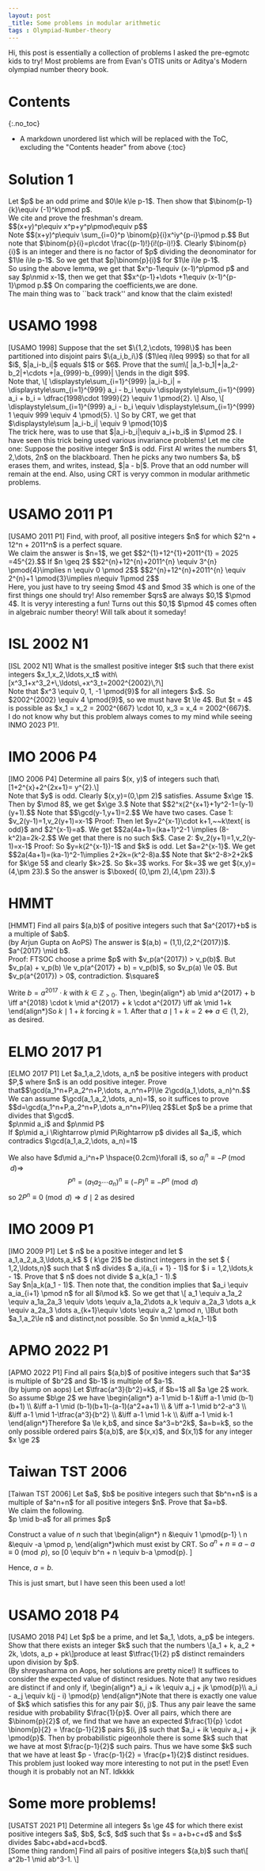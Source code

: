 ```yaml
---
layout: post
_title: Some problems in modular arithmetic
tags : Olympiad-Number-theory
---
```

Hi, this post is essentially a collection of problems I asked the pre-egmotc kids to try! Most problems are from Evan's OTIS units or Aditya's Modern olympiad number theory book.


# Contents
{:.no_toc}

* A markdown unordered list which will be replaced with the ToC, excluding the "Contents header" from above
{:toc}



# Solution 1

<div class="problem">
 Let $p$ be an odd prime and $0\le k\le p-1$. Then show that $\binom{p-1}{k}\equiv (-1)^k\pmod p$.
</div>
<div class="proof">
We cite and prove the freshman's dream. 
<div class="claim">
 $$(x+y)^p\equiv x^p+y^p\pmod\equiv p$$ 
</div>
<div class="proof">
Note $$(x+y)^p\equiv \sum_{i=0}^p \binom{p}{i}x^iy^{p-i}\pmod p.$$ But note that $\binom{p}{i}=p\cdot \frac{(p-1)!}{i!(p-i)!}$. Clearly $\binom{p}{i}$ is an integer and there is no factor of $p$ dividing the deonominator for $1\le i\le p-1$. So we  get that $p|\binom{p}{i}$ for $1\le i\le p-1$.
</div>
So using the above lemma, we get that $x^p-1\equiv (x-1)^p\pmod p$ and say $p\nmid x-1$, then we get that $$x^{p-1}+\dots +1\equiv (x-1)^{p-1}\pmod p.$$
On comparing the coefficients,we are done.
</div>
<div class="remark">
 The main thing was to ``back track'' and know that the claim existed!
</div>


# USAMO 1998

<div class="problem">[USAMO 1998]
 Suppose that the set $\{1,2,\cdots, 1998\}$ has been partitioned into disjoint pairs $\{a_i,b_i\}$ ($1\leq i\leq 999$) so that for all $i$, $|a_i-b_i|$ equals $1$ or $6$. Prove that the sum\[ |a_1-b_1|+|a_2-b_2|+\cdots +|a_{999}-b_{999}|  \]ends in the digit $9$.
</div>
<div class="proof">
 Note that,
\[ \displaystyle\sum_{i=1}^{999} |a_i-b_i| = \displaystyle\sum_{i=1}^{999}  a_i - b_i \equiv \displaystyle\sum_{i=1}^{999}  a_i + b_i = \dfrac{1998\cdot 1999}{2} \equiv 1 \pmod{2}. \]
Also,
\[ \displaystyle\sum_{i=1}^{999}  a_i - b_i \equiv \displaystyle\sum_{i=1}^{999}  1 \equiv 999 \equiv 4 \pmod{5}. \]
So by CRT, we get that $\displaystyle\sum |a_i-b_i| \equiv 9 \pmod{10}$
</div>
<div class="remark">
 The trick here, was to use that $|a_i-b_i|\equiv a_i+b_i$ in $\pmod 2$. I have seen this trick being used various invariance problems! Let me cite one: Suppose the positive integer $n$ is odd. First Al writes the numbers $1, 2,\dots, 2n$ on the blackboard. Then he picks any two numbers $a, b$ erases them, and writes, instead, $|a - b|$. Prove that an odd number will remain at the end.  
 Also, using CRT is veryy common in modular arithmetic problems.
</div>


# USAMO 2011 P1

<div class="problem">[USAMO 2011 P1]
 Find, with proof, all positive integers $n$ for which $2^n + 12^n + 2011^n$ is a perfect square.
</div>
<div class="proof">
 We claim the answer is $n=1$, we get $$2^{1}+12^{1}+2011^{1} = 2025 =45^{2}.$$
If $n \geq 2$
$$2^{n}+12^{n}+2011^{n} \equiv 3^{n} \pmod{4}\implies n \equiv 0 \pmod 2$$ 
$$2^{n}+12^{n}+2011^{n} \equiv 2^{n}+1 \pmod{3}\implies n\equiv 1\pmod 2$$

</div>
<div class="remark">
 Here, you just have to try seeing $mod 4$ and $mod 3$ which is one of the first things one should try! Also remember $qrs$ are always $0,1$ $\pmod 4$. It is veryy interesting a fun! Turns out this $0,1$ $\pmod 4$ comes often in algebraic number theory! Will talk about it someday!
</div>


# ISL 2002 N1

<div class="problem">[ISL 2002 N1]
What is the smallest positive integer $t$ such that there exist integers $x_1,x_2,\ldots,x_t$ with\[x^3_1+x^3_2+\,\ldots\,+x^3_t=2002^{2002}\,?\]
</div>
<div class="proof">
Note that $x^3 \equiv 0, 1, -1 \pmod{9}$ for all integers $x$. So $2002^{2002} \equiv 4 \pmod{9}$, so we must have $t \le 4$.
But $t = 4$ is possible as $x_1 = x_2 = 2002^{667} \cdot 10, x_3 = x_4 = 2002^{667}$. 
</div>
<div class="remark">
 I do not know why but this problem always comes to my mind while seeing INMO 2023 P1!.
</div>


# IMO 2006 P4

<div class="problem">[IMO 2006 P4]
 Determine all pairs $(x, y)$ of integers such that\[1+2^{x}+2^{2x+1}= y^{2}.\]
</div>
<div class="proof">
Note that $y$ is odd. Clearly $(x,y)=(0,\pm 2)$ satisfies. Assume $x\ge 1$. Then by $\mod 8$, we get $x\ge 3.$ Note that $$2^x(2^{x+1}+1y^2-1=(y-1)(y+1).$$ Note that $$\gcd(y-1,y+1)=2.$$ We have two cases. 
Case 1: $v_2(y-1)=1,v_2(y+1)=x-1$ 
Proof: Then let $y=2^{x-1}\cdot k+1,~~k\text{ is odd}$ and $2^{x-1}=a$. We get $$2a(4a+1)=(ka+1)^2-1 \implies (8-k^2)a=2k-2.$$ We get that there is no such $k$. 
Case 2: $v_2(y+1)=1,v_2(y-1)=x-1$
Proof: So $y=k(2^{x-1})-1$ and $k$ is odd. Let $a=2^{x-1}$. We get $$2a(4a+1)=(ka-1)^2-1\implies 2+2k=(k^2-8)a.$$ Note that $k^2-8>2+2k$ for $k\ge 5$ and clearly $k>2$. So $k=3$ works. For $k=3$ we get $(x,y)=(4,\pm 23).$ So the answer is $\boxed{ (0,\pm 2),(4,\pm 23)}.$

</div>

# HMMT

<div class="problem">[HMMT]
 Find all pairs $(a,b)$ of positive integers such that $a^{2017}+b$ is a multiple of $ab$.
</div>
<div class="proof">(by Arjun Gupta on AoPS)
The answer is $(a,b) = (1,1),(2,2^{2017})$.
<div class="claim">
 $a^{2017} \mid b$.
</div> 
Proof: FTSOC choose a prime $p$ with $v_p(a^{2017}) > v_p(b)$. But $v_p(a) + v_p(b) \le v_p(a^{2017} + b) = v_p(b)$, so $v_p(a) \le 0$. But $v_p(a^{2017}) > 0$, contradiction. $\square$

Write $b = a^{2017} \cdot k$ with $k \in \mathbb Z_{>0}$. Then,
\begin{align*}
ab \mid a^{2017} + b \iff a^{2018} \cdot k \mid a^{2017} + k \cdot a^{2017} \iff ak \mid 1+k
\end{align*}So $k \mid 1+k$ forcing $k=1$. After that $a \mid 1+k = 2 ~ \iff ~ a \in \{1,2\}$, as desired. 
</div>

# ELMO 2017 P1

<div class="problem">[ELMO 2017 P1]
 Let $a_1,a_2,\dots, a_n$ be positive integers with product $P,$ where $n$ is an odd positive integer. Prove that$$\gcd(a_1^n+P,a_2^n+P,\dots, a_n^n+P)\le 2\gcd(a_1,\dots, a_n)^n.$$
</div>

<div class="proof">
 We can assume $\gcd(a_1,a_2,\dots, a_n)=1$, so it suffices to prove
$$d=\gcd(a_1^n+P,a_2^n+P,\dots a_n^n+P)\leq 2$$Let $p$ be a prime that divides that $\gcd$.
<div class="claim">
$p\nmid a_i$ and $p\nmid P$
</div>
<div class="proof">
If $p\mid a_i \Rightarrow p\mid P\Rightarrow p$ divides all $a_i$, which contradics $\gcd(a_1,a_2,\dots, a_n)=1$

</div>

We also have $d\mid a_i^n+P \hspace{0.2cm}\forall  i$, so $a_i^n\equiv -P\pmod d \Rightarrow$
$$P^n=(a_1a_2\cdots a_n)^n\equiv (-P)^n\equiv -P^n\pmod d$$so $2P^n\equiv 0\pmod d\Rightarrow d\mid 2$ as desired
</div>

# IMO 2009 P1

<div class="problem">[IMO 2009 P1]
 Let $ n$ be a positive integer and let $ a_1,a_2,a_3,\ldots,a_k$ $ ( k\ge 2)$ be distinct integers in the set $ { 1,2,\ldots,n}$ such that $ n$ divides $ a_i(a_{i + 1} - 1)$ for $ i = 1,2,\ldots,k - 1$. Prove that $ n$ does not divide $ a_k(a_1 - 1).$
</div>
<div class="proof">
Say $n|a_k(a_1 - 1)$. Then note that, the condition implies that $a_i \equiv a_ia_{i+1} \pmod n$ for all $i\mod k$. So we get that
\[
    a_1 \equiv a_1a_2 \equiv a_1a_2a_3 \equiv \dots \equiv a_1a_2\dots a_k \equiv a_2a_3 \dots a_k \equiv a_2a_3 \dots a_{k+1}\equiv \dots \equiv a_2 \pmod n,
\]But both $a_1,a_2\le n$ and distinct,not possible. So $n \nmid a_k(a_1-1)$
</div>


# APMO 2022 P1

<div class="problem">[APMO 2022 P1]
 Find all pairs $(a,b)$ of positive integers such that $a^3$ is multiple of $b^2$ and $b-1$ is multiple of $a-1$.
</div>
<div class="proof">(by bjump on aops)
Let $\tfrac{a^3}{b^2}=k$, if $b=1$ all $a \ge 2$ work. So assume $b\ge 2$ we have
\begin{align*}
a-1 \mid b-1 &\iff a-1 \mid (b-1)(b+1) \\
&\iff a-1 \mid (b-1)(b+1)-(a-1)(a^2+a+1) \\
& \iff a-1 \mid b^2-a^3 \\
&\iff a-1 \mid 1-\tfrac{a^3}{b^2} \\
&\iff a-1 \mid 1-k \\ 
&\iff a-1 \mid k-1
\end{align*}Therefore $a \le k,b$, and since $a^3=b^2k$, $a=b=k$, so the only possible ordered pairs $(a,b)$, are $(x,x)$, and $(x,1)$ for any integer $x \ge 2$
</div>

# Taiwan TST 2006

<div class="problem">[Taiwan TST 2006]
 Let $a$, $b$ be positive integers such that $b^n+n$ is a multiple of $a^n+n$ for all positive integers $n$. Prove that $a=b$.
</div>
<div class="proof">
We claim the following.
<div class="claim">
 $p \mid b-a$ for all primes $p$
</div>
<div class="proof">
</div>

Construct a value of $n$ such that
\begin{align*}
n &\equiv 1 \pmod{p-1} \\
n &\equiv -a \pmod p,
\end{align*}which must exist by CRT. So $a^n + n \equiv a-a \equiv 0 \pmod{p}$, so
\[0 \equiv b^n + n \equiv b-a \pmod{p}.
\]

Hence, $a=b$.
</div>
<div class="remark">
 This is just smart, but I have seen this been used a lot!
</div>



# USAMO 2018 P4

<div class="problem">[USAMO 2018 P4]
 Let $p$ be a prime, and let $a_1, \dots, a_p$ be integers. Show that there exists an integer $k$ such that the numbers
\[a_1 + k, a_2 + 2k, \dots, a_p + pk\]produce at least $\tfrac{1}{2} p$ distinct remainders upon division by $p$.
</div>
<div class="proof">(By shreyasharma on Aops, her solutions are pretty nice!)
It suffices to consider the expected value of distinct residues. Note that any two residues are distinct if and only if,
\begin{align*}
a_i + ik \equiv a_j + jk \pmod{p}\\
a_i - a_j \equiv k(j - i) \pmod{p}
\end{align*}Note that there is exactly one value of $k$ which satisfies this for any pair $(i, j)$. Thus any pair leave the same residue with probability $\frac{1}{p}$. Over all pairs, which there are $\binom{p}{2}$ of, we find that we have an expected
$\frac{1}{p} \cdot \binom{p}{2} = \frac{p-1}{2}$
pairs $(i, j)$ such that $a_i + ik \equiv a_j + jk \pmod{p}$. Then by probabilistic pigeonhole there is some $k$ such that we have at most $\frac{p-1}{2}$ such pairs. Thus we have some $k$ such that we have at least $p - \frac{p-1}{2} = \frac{p+1}{2}$ distinct residues.
</div>
<div class="remark">
 This problem just looked way more interesting to not put in the pset! Even though it is probably not an NT. Idkkkk 
</div>

# Some more problems!

<div class="problem">[USATST 2021 P1]
 Determine all integers $s \ge 4$ for which there exist positive integers $a$, $b$, $c$, $d$ such that $s = a+b+c+d$ and $s$ divides $abc+abd+acd+bcd$.
</div>
<div class="problem">[Some thing random]
 Find all pairs of positive integers $(a,b)$ such that\[ a^2b-1 \mid ab^3-1. \]
</div>




